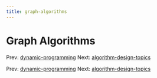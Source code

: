 ```yaml
---
title: graph-algorithms
---
```




# Graph Algorithms

Prev:
[dynamic-programming](dynamic-programming.md)
Next:
[algorithm-design-topics](algorithm-design-topics.md)

Prev:
[dynamic-programming](dynamic-programming.md)
Next:
[algorithm-design-topics](algorithm-design-topics.md)
